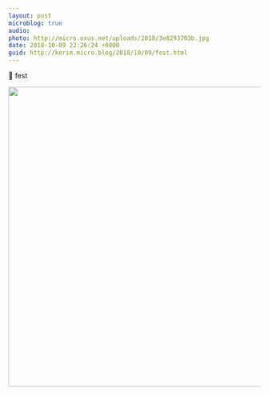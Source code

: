 ```yaml
---
layout: post
microblog: true
audio: 
photo: http://micro.oxus.net/uploads/2018/3e8293703b.jpg
date: 2018-10-09 22:26:24 +0800
guid: http://kerim.micro.blog/2018/10/09/fest.html
---
```

🐌 fest

<img src="http://micro.oxus.net/uploads/2018/3e8293703b.jpg" width="600" height="600" />
